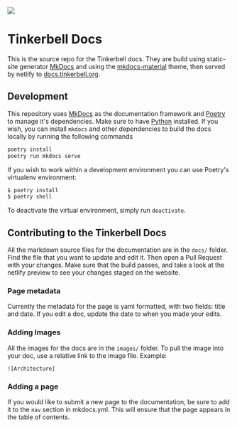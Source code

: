 ![][stability badge]

# Tinkerbell Docs

This is the source repo for the Tinkerbell docs.
They are build using static-site generator [MkDocs] and using the [mkdocs-material] theme, then served by netlify to [docs.tinkerbell.org].

## Development

This repository uses [MkDocs] as the documentation framework and [Poetry] to manage it's dependencies.
Make sure to have [Python] installed.
If you wish, you can install `mkdocs` and other dependencies to build the docs locally by running the following commands

```bash
poetry install
poetry run mkdocs serve
```

If you wish to work within a development environment you can use Poetry's virtualenv environment:

```bash
$ poetry install
$ poetry shell
```

To deactivate the virtual environment, simply run `deactivate`.

## Contributing to the Tinkerbell Docs

All the markdown source files for the documentation are in the `docs/` folder.
Find the file that you want to update and edit it.
Then open a Pull Request with your changes.
Make sure that the build passes, and take a look at the netlify preview to see your changes staged on the website.

### Page metadata

Currently the metadata for the page is yaml formatted, with two fields: title and date.
If you edit a doc, update the date to when you made your edits.

### Adding Images

All the images for the docs are in the `images/` folder.
To pull the image into your doc, use a relative link to the image file.
Example:

```
![Architecture]
```

### Adding a page

If you would like to submit a new page to the documentation, be sure to add it to the `nav` section in mkdocs.yml.
This will ensure that the page appears in the table of contents.

[architecture]: /images/architecture-diagram.png
[docs.tinkerbell.org]: https://docs.tinkerbell.org/
[mkdocs]: https://www.mkdocs.org/
[mkdocs-material]: https://squidfunk.github.io/mkdocs-material/
[poetry]: https://python-poetry.org/
[python]: https://www.python.org/downloads/
[stability badge]: https://img.shields.io/badge/Stability-Experimental-red.svg

